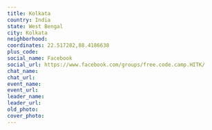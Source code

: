 ```yaml
---
title: Kolkata
country: India
state: West Bengal
city: Kolkata
neighborhood: 
coordinates: 22.517282,88.4186638
plus_code:
social_name: Facebook
social_url: https://www.facebook.com/groups/free.code.camp.HITK/
chat_name:
chat_url:
event_name:
event_url:
leader_name:
leader_url:
old_photo: 
cover_photo:
---
```

